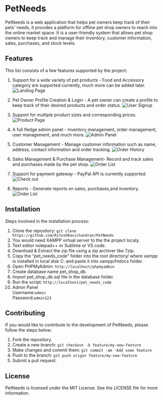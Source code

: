 # PetNeeds
PetNeeds is a web application that helps pet owners keep track of their pets' needs, it provides a platform for offline pet shop owners to reach into the online market space. It is a user-friendly system that allows pet shop owners to keep track and manage their inventory, customer information, sales, purchases, and stock levels.

## Features
This list consists of a few features supported by the project:
1. Support for a wide variety of pet products - Food and Accessory category are supported currently, much more can be added later.
![Landing Page](https://user-images.githubusercontent.com/72683075/227520885-32148720-22f2-494e-ba73-fa35ee38c0cb.png)

2. Pet Owner Profile Creation & Login - A pet owner can create a profile to keep track of their desired products and order status.
![User Signup](https://user-images.githubusercontent.com/72683075/227521041-41cc162e-6c35-4429-a9ca-29a0ef980874.png)

3. Support for multiple product sizes and corresponding prices.
![Product Page](https://user-images.githubusercontent.com/72683075/227521215-2249ad38-1317-47cf-b86d-1e62b445aee9.png)

4. A full fledge admin panel - inventory management, order management, user management, and much more.
![Admin Panel](https://user-images.githubusercontent.com/72683075/227521315-f218253f-2b10-4753-b8c6-e593f6058032.png)

5. Customer Management - Manage customer information such as name, address, contact information and order tracking.
![Order History](https://user-images.githubusercontent.com/72683075/227521461-a3c9c4d6-5403-4290-803e-1684755a593e.png)

6. Sales Management & Purchase Management- Record and track sales and purchases made by the pet shop.
![Order List](https://user-images.githubusercontent.com/72683075/227521750-395066e5-07b7-4ebb-a8e8-15f008fa8d99.png)

8. Support for payment gateway - PayPal API is currently supported.
![Check out](https://user-images.githubusercontent.com/72683075/227521866-6abd3b92-1d32-4ed5-93ba-350a9f046d71.png)

9. Reports - Generate reports on sales, purchases,and inventory.
![Order List](https://user-images.githubusercontent.com/72683075/227521750-395066e5-07b7-4ebb-a8e8-15f008fa8d99.png)

## Installation
Steps involved in the installation process:
1. Clone the repository:
``` git clone https://github.com/RiteshRavichandran/PetNeeds ```
2. You would need XAMPP virtual server to the the project localy.
3. Text editor notepad++ or Sublime or VS code.
4. Download & Extract the zip file using a zip archiver like 7zip.
5. Copy the “pet_needs_code” folder into the root directory/ where xampp is installed in local disk C: and paste it into xampp/htdocs folder.
6. Open PHPMyAdmin: 
``` http://localhost/phpmyadmin ```
7. Create database name pet_shop_db.
8. Import pet_shop_db.sql file in the database folder.
9. Run the script:
``` http://localhost/pet_needs_code ```
10. Admin Panel <br> Username:``` admin ``` <br> Password:``` admin123 ```

## Contributing
If you would like to contribute to the development of PetNeeds, please follow the steps below:
1. Fork the repository.
2. Create a new branch: 
``` git checkout -b feature/my-new-feature ```
3. Make changes and commit them:
``` git commit -am 'Add some feature ```
4. Push to the branch: 
``` git push origin feature/my-new-feature ```
5. Submit a pull request.

## License
PetNeeds is licensed under the MIT License. See the LICENSE file for more information.
